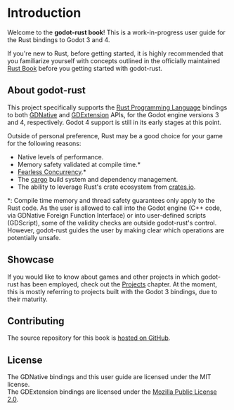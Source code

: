 # Introduction

Welcome to the **godot-rust book**! This is a work-in-progress user guide for the Rust bindings to Godot 3 and 4.

If you're new to Rust, before getting started, it is highly recommended that you familiarize yourself with concepts outlined in the officially maintained [Rust Book](https://doc.rust-lang.org/book/) before you getting started with godot-rust.

## About godot-rust

This project specifically supports the [Rust Programming Language](https://www.rust-lang.org/) bindings to both [GDNative] and [GDExtension] APIs, for the Godot engine versions 3 and 4, respectively. Godot 4 support is still in its early stages at this point.

Outside of personal preference, Rust may be a good choice for your game for the following reasons:
- Native levels of performance.
- Memory safety validated at compile time.*
- [Fearless Concurrency](https://blog.rust-lang.org/2015/04/10/Fearless-Concurrency.html).*
- The [cargo](https://doc.rust-lang.org/stable/cargo/) build system and dependency management.
- The ability to leverage Rust's crate ecosystem from [crates.io](https://crates.io/).

*: Compile time memory and thread safety guarantees only apply to the Rust code. As the user is allowed to call into the Godot engine (C++ code, via GDNative Foreign Function Interface) or into user-defined scripts (GDScript), some of the validity checks are outside godot-rust's control. However, godot-rust guides the user by making clear which operations are potentially unsafe.

## Showcase

If you would like to know about games and other projects in which godot-rust has been employed, check out the [Projects](projects) chapter. At the moment, this is mostly referring to projects built with the Godot 3 bindings, due to their maturity.

## Contributing

The source repository for this book is [hosted on GitHub](https://github.com/godot-rust/book).

## License

The GDNative bindings and this user guide are licensed under the MIT license.  
The GDExtension bindings are licensed under the [Mozilla Public License 2.0](https://www.mozilla.org/en-US/MPL).


[GDNative]: https://docs.godotengine.org/en/stable/tutorials/plugins/gdnative/gdnative-cpp-example.html
[GDExtension]: https://godotengine.org/article/introducing-gd-extensions
